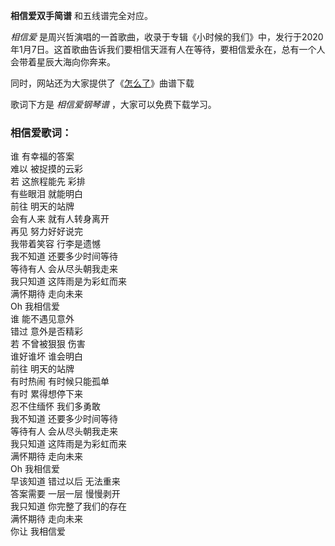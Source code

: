 

**相信爱双手简谱** 和五线谱完全对应。

_相信爱_
是周兴哲演唱的一首歌曲，收录于专辑《小时候的我们》中，发行于2020年1月7日。这首歌曲告诉我们要相信天涯有人在等待，要相信爱永在，总有一个人会带着星辰大海向你奔来。

同时，网站还为大家提供了《[怎么了](Music-10353-怎么了-周兴哲.html "怎么了")》曲谱下载

歌词下方是 _相信爱钢琴谱_ ，大家可以免费下载学习。

### 相信爱歌词：

谁 有幸福的答案  
难以 被捉摸的云彩  
若 这旅程能先 彩排  
有些眼泪 就能明白  
前往 明天的站牌  
会有人来 就有人转身离开  
再见 努力好好说完  
我带着笑容 行李是遗憾  
我不知道 还要多少时间等待  
等待有人 会从尽头朝我走来  
我只知道 这阵雨是为彩虹而来  
满怀期待 走向未来  
Oh 我相信爱  
谁 能不遇见意外  
错过 意外是否精彩  
若 不曾被狠狠 伤害  
谁好谁坏 谁会明白  
前往 明天的站牌  
有时热闹 有时候只能孤单  
有时 累得想停下来  
忍不住缅怀 我们多勇敢  
我不知道 还要多少时间等待  
等待有人 会从尽头朝我走来  
我只知道 这阵雨是为彩虹而来  
满怀期待 走向未来  
Oh 我相信爱  
早该知道 错过以后 无法重来  
答案需要 一层一层 慢慢剥开  
我只知道 你完整了我们的存在  
满怀期待 走向未来  
你让 我相信爱


